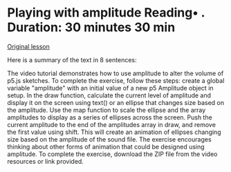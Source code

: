 # Playing with amplitude Reading• . Duration: 30 minutes 30 min

[Original lesson](https://www.coursera.org/learn/uol-introduction-to-programming-2/supplement/evKIR/playing-with-amplitude)

Here is a summary of the text in 8 sentences:

The video tutorial demonstrates how to use amplitude to alter the volume of p5.js sketches. To complete the exercise, follow these steps: create a global variable "amplitude" with an initial value of a new p5 Amplitude object in setup. In the draw function, calculate the current level of amplitude and display it on the screen using text() or an ellipse that changes size based on the amplitude. Use the map function to scale the ellipse and the array amplitudes to display as a series of ellipses across the screen. Push the current amplitude to the end of the amplitudes array in draw, and remove the first value using shift. This will create an animation of ellipses changing size based on the amplitude of the sound file. The exercise encourages thinking about other forms of animation that could be designed using amplitude. To complete the exercise, download the ZIP file from the video resources or link provided.

